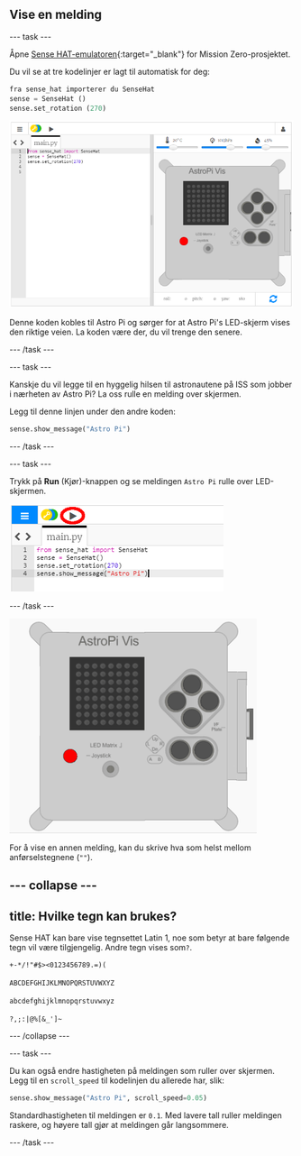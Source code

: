 ## Vise en melding

--- task ---

Åpne [Sense HAT-emulatoren](https://trinket.io/mission-zero){:target="_blank"} for Mission Zero-prosjektet.

Du vil se at tre kodelinjer er lagt til automatisk for deg:

```python
fra sense_hat importerer du SenseHat
sense = SenseHat ()
sense.set_rotation (270)
```

![sense hat-emulator](images/sense-hat-emulator2.png)

Denne koden kobles til Astro Pi og sørger for at Astro Pi's LED-skjerm vises den riktige veien. La koden være der, du vil trenge den senere.

--- /task ---

--- task ---

Kanskje du vil legge til en hyggelig hilsen til astronautene på ISS som jobber i nærheten av Astro Pi? La oss rulle en melding over skjermen.

Legg til denne linjen under den andre koden:

```python
sense.show_message("Astro Pi")
```

--- /task ---

--- task ---

Trykk på **Run** (Kjør)-knappen og se meldingen `Astro Pi` rulle over LED-skjermen.

![vis meldingskoden click run](images/show-message-code-annotated.PNG)

--- /task ---

![Bla i meldinger](images/scroll-message.gif)

For å vise en annen melding, kan du skrive hva som helst mellom anførselstegnene (`""`).

--- collapse ---
---
title: Hvilke tegn kan brukes?
---
Sense HAT kan bare vise tegnsettet Latin 1, noe som betyr at bare følgende tegn vil være tilgjengelig. Andre tegn vises som`?`.

    +-*/!"#$><0123456789.=)(
    
    ABCDEFGHIJKLMNOPQRSTUVWXYZ
    
    abcdefghijklmnopqrstuvwxyz
    
    ?,;:|@%[&_']~
    

--- /collapse ---

--- task ---

Du kan også endre hastigheten på meldingen som ruller over skjermen. Legg til en `scroll_speed` til kodelinjen du allerede har, slik:

```python
sense.show_message("Astro Pi", scroll_speed=0.05)
```

Standardhastigheten til meldingen er `0.1`. Med lavere tall ruller meldingen raskere, og høyere tall gjør at meldingen går langsommere.

--- /task ---